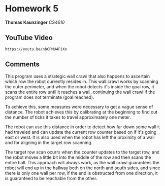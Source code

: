 # Homework 5
**Thomas Kaunzinger**
*CS4610*

## YouTube Video
`https://youtu.be/nbCPMU4FiXo`

## Comments
This program uses a strategic wall crawl
that also happens to ascertain which row the
robot currently resides in. This wall crawl
works by scanning the outer perimeter, and
when the robot detects it's inside the goal
row, it scans the entire row until it
reaches a wall, continuing the wall crawl
if the program does not terminate (goal
reached).

To achieve this, some measures were
necessary to get a vague sense of distance.
The robot achieves this by calibrating at
the beginning to find out the number of ticks
it takes to travel approximately one meter.

The robot can use this distance in order to
detect how far down some wall it had traveled
and can update the current row counter based
on if it's going east or west. It is also
used when the robot has left the proximity of
a wall and for aligning in the target row
scanning.

The target row scan ocurrs when the counter
updates to the target row, and the robot moves
a little bit into the middle of the row and
then scans the entire hall. This approach will
always work, as the wall crawl guarantees the
robot will end up in the hallway both on the
north and south sides, and since there is only
one wall per row, if the end is obstructed from
one direction, it is guaranteed to be reachable
from the other.
